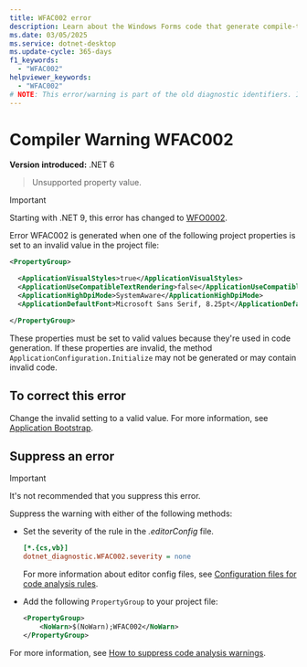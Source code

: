 ```yaml
---
title: WFAC002 error
description: Learn about the Windows Forms code that generate compile-time error WFAC002.
ms.date: 03/05/2025
ms.service: dotnet-desktop
ms.update-cycle: 365-days
f1_keywords:
  - "WFAC002"
helpviewer_keywords:
  - "WFAC002"
# NOTE: This error/warning is part of the old diagnostic identifiers. It's not being maintained.
---
```

# Compiler Warning WFAC002

**Version introduced:** .NET 6

> Unsupported property value.

> [!IMPORTANT]
> Starting with .NET 9, this error has changed to [WFO0002](../compiler-messages/wfo0002.md).

Error WFAC002 is generated when one of the following project properties is set to an invalid value in the project file:

```xml
<PropertyGroup>

  <ApplicationVisualStyles>true</ApplicationVisualStyles>
  <ApplicationUseCompatibleTextRendering>false</ApplicationUseCompatibleTextRendering>
  <ApplicationHighDpiMode>SystemAware</ApplicationHighDpiMode>
  <ApplicationDefaultFont>Microsoft Sans Serif, 8.25pt</ApplicationDefaultFont>

</PropertyGroup>
```

These properties must be set to valid values because they're used in code generation. If these properties are invalid, the method `ApplicationConfiguration.Initialize` may not be generated or may contain invalid code.

## To correct this error

Change the invalid setting to a valid value. For more information, see [Application Bootstrap](../whats-new/net60.md#new-application-bootstrap).

## Suppress an error

> [!IMPORTANT]
> It's not recommended that you suppress this error.

Suppress the warning with either of the following methods:

- Set the severity of the rule in the _.editorConfig_ file.

  ```ini
  [*.{cs,vb}]
  dotnet_diagnostic.WFAC002.severity = none
  ```

  For more information about editor config files, see [Configuration files for code analysis rules](/dotnet/fundamentals/code-analysis/configuration-files).

- Add the following `PropertyGroup` to your project file:

  ```xml
  <PropertyGroup>
      <NoWarn>$(NoWarn);WFAC002</NoWarn>
  </PropertyGroup>
  ```

For more information, see [How to suppress code analysis warnings](/dotnet/fundamentals/code-analysis/suppress-warnings).
